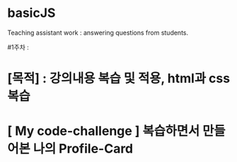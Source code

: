# basicJS
Teaching assistant work : answering questions from students.

#1주차 : 
# [목적] : 강의내용 복습 및 적용, html과 css복습
# [ My code-challenge ] 복습하면서 만들어본 나의 Profile-Card


